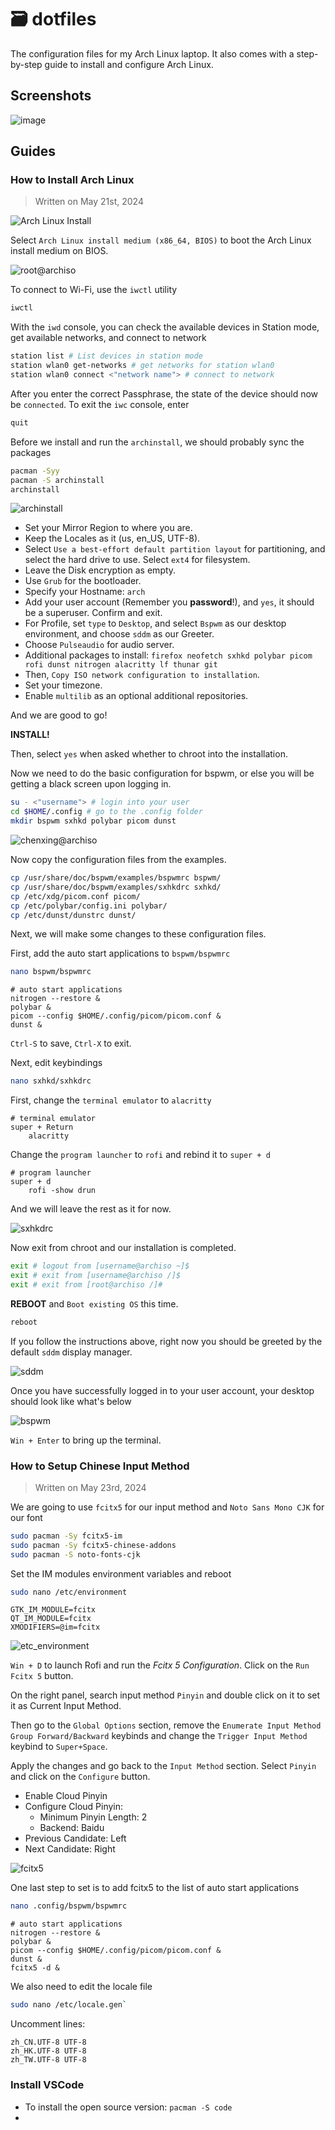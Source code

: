 # 🗃️ dotfiles

The configuration files for my Arch Linux laptop. It also comes with a step-by-step guide to install and configure Arch Linux.

## Screenshots

![image](/screenshots/screenshot.png)

## Guides

### How to Install Arch Linux

> Written on May 21st, 2024

![Arch Linux Install](/screenshots/arch_linux_install.png)

Select `Arch Linux install medium (x86_64, BIOS)` to boot the Arch Linux install medium on BIOS.

![root@archiso](/screenshots/root@archiso.png)

To connect to Wi-Fi, use the `iwctl` utility

```bash
iwctl
```

With the `iwd` console, you can check the available devices in Station mode, get available networks, and connect to network

```bash
station list # List devices in station mode
station wlan0 get-networks # get networks for station wlan0
station wlan0 connect <"network name"> # connect to network
```

After you enter the correct Passphrase, the state of the device should now be `connected`. To exit the `iwc` console, enter

```bash
quit
```

Before we install and run the `archinstall`, we should probably sync the packages

```bash
pacman -Syy
pacman -S archinstall
archinstall
```

![archinstall](/screenshots/archinstall.png)

-   Set your Mirror Region to where you are.
-   Keep the Locales as it (us, en_US, UTF-8).
-   Select `Use a best-effort default partition layout` for partitioning, and select the hard drive to use. Select `ext4` for filesystem.
-   Leave the Disk encryption as empty.
-   Use `Grub` for the bootloader.
-   Specify your Hostname: `arch`
-   Add your user account (Remember you **password**!), and `yes`, it should be a superuser. Confirm and exit.
-   For Profile, set `type` to `Desktop`, and select `Bspwm` as our desktop environment, and choose `sddm` as our Greeter.
-   Choose `Pulseaudio` for audio server.
-   Additional packages to install: `firefox neofetch sxhkd polybar picom rofi dunst nitrogen alacritty lf thunar git`
-   Then, `Copy ISO network configuration to installation`.
-   Set your timezone.
-   Enable `multilib` as an optional additional repositories.

And we are good to go!

**INSTALL!**

Then, select `yes` when asked whether to chroot into the installation.

Now we need to do the basic configuration for bspwm, or else you will be getting a black screen upon logging in.

```bash
su - <"username"> # login into your user
cd $HOME/.config # go to the .config folder
mkdir bspwm sxhkd polybar picom dunst
```

![chenxing@archiso](/screenshots/chenxing@archiso.png)

Now copy the configuration files from the examples.

```bash
cp /usr/share/doc/bspwm/examples/bspwmrc bspwm/
cp /usr/share/doc/bspwm/examples/sxhkdrc sxhkd/
cp /etc/xdg/picom.conf picom/
cp /etc/polybar/config.ini polybar/
cp /etc/dunst/dunstrc dunst/
```

Next, we will make some changes to these configuration files.

First, add the auto start applications to `bspwm/bspwmrc`

```bash
nano bspwm/bspwmrc
```

```
# auto start applications
nitrogen --restore &
polybar &
picom --config $HOME/.config/picom/picom.conf &
dunst &
```

`Ctrl-S` to save, `Ctrl-X` to exit.

Next, edit keybindings

```bash
nano sxhkd/sxhkdrc
```

First, change the `terminal emulator` to `alacritty`

```
# terminal emulator
super + Return
    alacritty
```

Change the `program launcher` to `rofi` and rebind it to `super + d`

```
# program launcher
super + d
    rofi -show drun
```

And we will leave the rest as it for now.

![sxhkdrc](/screenshots/sxhkdrc.png)

Now exit from chroot and our installation is completed.

```bash
exit # logout from [username@archiso ~]$
exit # exit from [username@archiso /]$
exit # exit from [root@archiso /]#
```

**REBOOT** and `Boot existing OS` this time.

```bash
reboot
```

If you follow the instructions above, right now you should be greeted by the default `sddm` display manager.

![sddm](/screenshots/sddm.png)

Once you have successfully logged in to your user account, your desktop should look like what's below

![bspwm](/screenshots/bspwm.png)

`Win + Enter` to bring up the terminal.

### How to Setup Chinese Input Method

> Written on May 23rd, 2024

We are going to use `fcitx5` for our input method and `Noto Sans Mono CJK` for our font

```bash
sudo pacman -Sy fcitx5-im
sudo pacman -Sy fcitx5-chinese-addons
sudo pacman -S noto-fonts-cjk
```

Set the IM modules environment variables and reboot

```bash
sudo nano /etc/environment
```

```
GTK_IM_MODULE=fcitx
QT_IM_MODULE=fcitx
XMODIFIERS=@im=fcitx
```

![etc_environment](/screenshots/etc_environment.png)

`Win + D` to launch Rofi and run the _Fcitx 5 Configuration_. Click on the `Run Fcitx 5` button.

On the right panel, search input method `Pinyin` and double click on it to set it as Current Input Method.

Then go to the `Global Options` section, remove the `Enumerate Input Method Group Forward/Backward` keybinds and change the `Trigger Input Method` keybind to `Super+Space`.

Apply the changes and go back to the `Input Method` section. Select `Pinyin` and click on the `Configure` button.

-   Enable Cloud Pinyin
-   Configure Cloud Pinyin:
    -   Minimum Pinyin Length: 2
    -   Backend: Baidu
-   Previous Candidate: Left
-   Next Candidate: Right

![fcitx5](/screenshots/fcitx5.png)

One last step to set is to add fcitx5 to the list of auto start applications

```bash
nano .config/bspwm/bspwmrc
```

```
# auto start applications
nitrogen --restore &
polybar &
picom --config $HOME/.config/picom/picom.conf &
dunst &
fcitx5 -d &
```

We also need to edit the locale file

```bash
sudo nano /etc/locale.gen`
```

Uncomment lines:

```
zh_CN.UTF-8 UTF-8
zh_HK.UTF-8 UTF-8
zh_TW.UTF-8 UTF-8
```

### Install VSCode

- To install the open source version: `pacman -S code`
- 